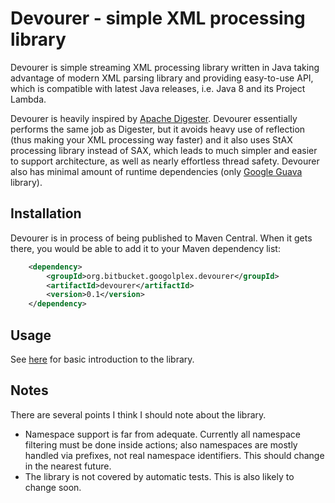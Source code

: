 Devourer - simple XML processing library
========================================

Devourer is simple streaming XML processing library written in Java taking advantage of modern XML
parsing library and providing easy-to-use API, which is compatible with latest Java releases,
i.e. Java 8 and its Project Lambda.

Devourer is heavily inspired by [Apache Digester](http://commons.apache.org/digester/). Devourer
essentially performs the same job as Digester, but it avoids heavy use of reflection (thus making
your XML processing way faster) and it also uses StAX processing library instead of SAX, which leads
to much simpler and easier to support architecture, as well as nearly effortless thread
safety. Devourer also has minimal amount of runtime dependencies (only
[Google Guava](https://code.google.com/p/guava-libraries/) library).

Installation
------------

Devourer is in process of being published to Maven Central. When it gets there, you would be able to
add it to your Maven dependency list:

```xml
    <dependency>
        <groupId>org.bitbucket.googolplex.devourer</groupId>
        <artifactId>devourer</artifactId>
        <version>0.1</version>
    </dependency>
```

Usage
-----

See [here](TODO) for basic introduction to the library.

Notes
-----

There are several points I think I should note about the library.

* Namespace support is far from adequate. Currently all namespace filtering must be done inside
  actions; also namespaces are mostly handled via prefixes, not real namespace identifiers. This
  should change in the nearest future.
* The library is not covered by automatic tests. This is also likely to change soon.

